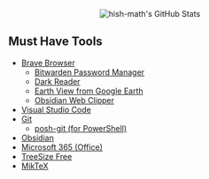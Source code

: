 <div align="center">
  <img src="https://github-readme-stats.vercel.app/api?username=hish-math&theme=vue-dark&show_icons=true&hide_border=true&count_private=true" alt="hish-math's GitHub Stats" />
</div>

## Must Have Tools

* [Brave Browser](https://brave.com/)
    * [Bitwarden Password Manager](https://chromewebstore.google.com/detail/nngceckbapebfimnlniiiahkandclblb?utm_source=item-share-cb)
    * [Dark Reader](https://chromewebstore.google.com/detail/eimadpbcbfnmbkopoojfekhnkhdbieeh?utm_source=item-share-cb)
    * [Earth View from Google Earth](https://chromewebstore.google.com/detail/bhloflhklmhfpedakmangadcdofhnnoh?utm_source=item-share-cb)
    * [Obsidian Web Clipper](https://chromewebstore.google.com/detail/cnjifjpddelmedmihgijeibhnjfabmlf?utm_source=item-share-cb)
* [Visual Studio Code](https://code.visualstudio.com/)
* [Git](https://git-scm.com/downloads/win)
    * [posh-git (for PowerShell)](https://github.com/dahlbyk/posh-git)
* [Obsidian](https://obsidian.md/)
* [Microsoft 365 (Office)](https://www.office.com/)
* [TreeSize Free](https://www.jam-software.com/treesize_free)
* [MikTeX](https://miktex.org/download)

